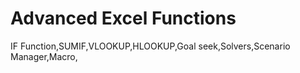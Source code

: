 # Advanced  Excel Functions
IF Function,SUMIF,VLOOKUP,HLOOKUP,Goal seek,Solvers,Scenario Manager,Macro,
